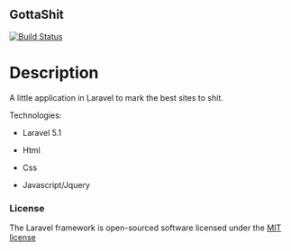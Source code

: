 ## GottaShit

[![Build Status](https://travis-ci.org/mmanzano/gotta-shit.svg?branch=master)](https://travis-ci.org/mmanzano/gotta-shit)

# Description

A little application in Laravel to mark the best sites to shit.

Technologies:

- Laravel 5.1

- Html

- Css

- Javascript/Jquery

### License

The Laravel framework is open-sourced software licensed under the [MIT license](http://opensource.org/licenses/MIT)
